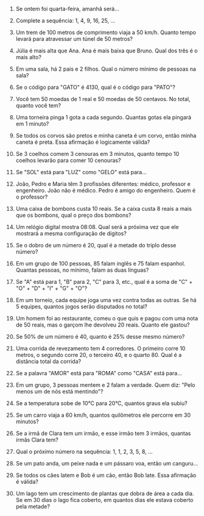 1. Se ontem foi quarta-feira, amanhã será...

2. Complete a sequência: 1, 4, 9, 16, 25, ...

3. Um trem de 100 metros de comprimento viaja a 50 km/h. Quanto tempo levará para atravessar um túnel de 50 metros?

4. Júlia é mais alta que Ana. Ana é mais baixa que Bruno. Qual dos três é o mais alto?

5. Em uma sala, há 2 pais e 2 filhos. Qual o número mínimo de pessoas na sala?

6. Se o código para "GATO" é 4130, qual é o código para "PATO"?

7. Você tem 50 moedas de 1 real e 50 moedas de 50 centavos. No total, quanto você tem?

8. Uma torneira pinga 1 gota a cada segundo. Quantas gotas ela pingará em 1 minuto?

9. Se todos os corvos são pretos e minha caneta é um corvo, então minha caneta é preta. Essa afirmação é logicamente válida?

10. Se 3 coelhos comem 3 cenouras em 3 minutos, quanto tempo 10 coelhos levarão para comer 10 cenouras?

11. Se "SOL" está para "LUZ" como "GELO" está para...

12. João, Pedro e Maria têm 3 profissões diferentes: médico, professor e engenheiro. João não é médico. Pedro é amigo do engenheiro. Quem é o professor?

13. Uma caixa de bombons custa 10 reais. Se a caixa custa 8 reais a mais que os bombons, qual o preço dos bombons?

14. Um relógio digital mostra 08:08. Qual será a próxima vez que ele mostrará a mesma configuração de dígitos?

15. Se o dobro de um número é 20, qual é a metade do triplo desse número?

16. Em um grupo de 100 pessoas, 85 falam inglês e 75 falam espanhol. Quantas pessoas, no mínimo, falam as duas línguas?

17. Se "A" está para 1, "B" para 2, "C" para 3, etc., qual é a soma de "C" + "O" + "D" + "I" + "G" + "O"?

18. Em um torneio, cada equipe joga uma vez contra todas as outras. Se há 5 equipes, quantos jogos serão disputados no total?

19. Um homem foi ao restaurante, comeu o que quis e pagou com uma nota de 50 reais, mas o garçom lhe devolveu 20 reais. Quanto ele gastou?

20. Se 50% de um número é 40, quanto é 25% desse mesmo número?

21. Uma corrida de revezamento tem 4 corredores. O primeiro corre 10 metros, o segundo corre 20, o terceiro 40, e o quarto 80. Qual é a distância total da corrida?

22. Se a palavra "AMOR" está para "ROMA" como "CASA" está para...

23. Em um grupo, 3 pessoas mentem e 2 falam a verdade. Quem diz: "Pelo menos um de nós está mentindo"?

24. Se a temperatura sobe de 10°C para 20°C, quantos graus ela subiu?

25. Se um carro viaja a 60 km/h, quantos quilômetros ele percorre em 30 minutos?

26. Se a irmã de Clara tem um irmão, e esse irmão tem 3 irmãos, quantas irmãs Clara tem?

27. Qual o próximo número na sequência: 1, 1, 2, 3, 5, 8, ...

28. Se um pato anda, um peixe nada e um pássaro voa, então um canguru...

29. Se todos os cães latem e Bob é um cão, então Bob late. Essa afirmação é válida?

30. Um lago tem um crescimento de plantas que dobra de área a cada dia. Se em 30 dias o lago fica coberto, em quantos dias ele estava coberto pela metade?
